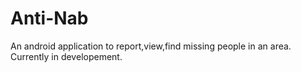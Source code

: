 # Anti-Nab
An android application to report,view,find missing people in an area.
Currently in developement.
